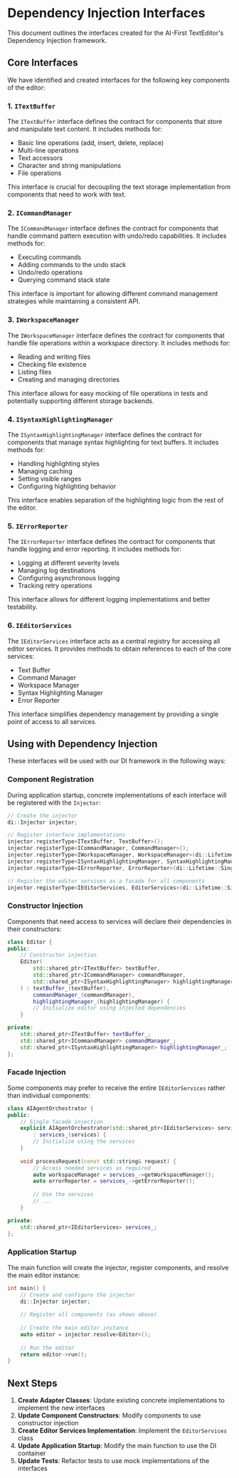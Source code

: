 # Dependency Injection Interfaces

This document outlines the interfaces created for the AI-First TextEditor's Dependency Injection framework.

## Core Interfaces

We have identified and created interfaces for the following key components of the editor:

### 1. `ITextBuffer`

The `ITextBuffer` interface defines the contract for components that store and manipulate text content. It includes methods for:

- Basic line operations (add, insert, delete, replace)
- Multi-line operations
- Text accessors
- Character and string manipulations
- File operations

This interface is crucial for decoupling the text storage implementation from components that need to work with text.

### 2. `ICommandManager`

The `ICommandManager` interface defines the contract for components that handle command pattern execution with undo/redo capabilities. It includes methods for:

- Executing commands
- Adding commands to the undo stack
- Undo/redo operations
- Querying command stack state

This interface is important for allowing different command management strategies while maintaining a consistent API.

### 3. `IWorkspaceManager`

The `IWorkspaceManager` interface defines the contract for components that handle file operations within a workspace directory. It includes methods for:

- Reading and writing files
- Checking file existence
- Listing files
- Creating and managing directories

This interface allows for easy mocking of file operations in tests and potentially supporting different storage backends.

### 4. `ISyntaxHighlightingManager`

The `ISyntaxHighlightingManager` interface defines the contract for components that manage syntax highlighting for text buffers. It includes methods for:

- Handling highlighting styles
- Managing caching
- Setting visible ranges
- Configuring highlighting behavior

This interface enables separation of the highlighting logic from the rest of the editor.

### 5. `IErrorReporter`

The `IErrorReporter` interface defines the contract for components that handle logging and error reporting. It includes methods for:

- Logging at different severity levels
- Managing log destinations
- Configuring asynchronous logging
- Tracking retry operations

This interface allows for different logging implementations and better testability.

### 6. `IEditorServices`

The `IEditorServices` interface acts as a central registry for accessing all editor services. It provides methods to obtain references to each of the core services:

- Text Buffer
- Command Manager
- Workspace Manager
- Syntax Highlighting Manager
- Error Reporter

This interface simplifies dependency management by providing a single point of access to all services.

## Using with Dependency Injection

These interfaces will be used with our DI framework in the following ways:

### Component Registration

During application startup, concrete implementations of each interface will be registered with the `Injector`:

```cpp
// Create the injector
di::Injector injector;

// Register interface implementations
injector.registerType<ITextBuffer, TextBuffer>();
injector.registerType<ICommandManager, CommandManager>();
injector.registerType<IWorkspaceManager, WorkspaceManager>(di::Lifetime::Singleton);
injector.registerType<ISyntaxHighlightingManager, SyntaxHighlightingManager>();
injector.registerType<IErrorReporter, ErrorReporter>(di::Lifetime::Singleton);

// Register the editor services as a facade for all components
injector.registerType<IEditorServices, EditorServices>(di::Lifetime::Singleton);
```

### Constructor Injection

Components that need access to services will declare their dependencies in their constructors:

```cpp
class Editor {
public:
    // Constructor injection
    Editor(
        std::shared_ptr<ITextBuffer> textBuffer,
        std::shared_ptr<ICommandManager> commandManager,
        std::shared_ptr<ISyntaxHighlightingManager> highlightingManager
    ) : textBuffer_(textBuffer),
        commandManager_(commandManager),
        highlightingManager_(highlightingManager) {
        // Initialize editor using injected dependencies
    }

private:
    std::shared_ptr<ITextBuffer> textBuffer_;
    std::shared_ptr<ICommandManager> commandManager_;
    std::shared_ptr<ISyntaxHighlightingManager> highlightingManager_;
};
```

### Facade Injection

Some components may prefer to receive the entire `IEditorServices` rather than individual components:

```cpp
class AIAgentOrchestrator {
public:
    // Single facade injection
    explicit AIAgentOrchestrator(std::shared_ptr<IEditorServices> services)
        : services_(services) {
        // Initialize using the services
    }
    
    void processRequest(const std::string& request) {
        // Access needed services as required
        auto workspaceManager = services_->getWorkspaceManager();
        auto errorReporter = services_->getErrorReporter();
        
        // Use the services
        // ...
    }

private:
    std::shared_ptr<IEditorServices> services_;
};
```

### Application Startup

The main function will create the injector, register components, and resolve the main editor instance:

```cpp
int main() {
    // Create and configure the injector
    di::Injector injector;
    
    // Register all components (as shown above)
    
    // Create the main editor instance
    auto editor = injector.resolve<Editor>();
    
    // Run the editor
    return editor->run();
}
```

## Next Steps

1. **Create Adapter Classes**: Update existing concrete implementations to implement the new interfaces
2. **Update Component Constructors**: Modify components to use constructor injection
3. **Create Editor Services Implementation**: Implement the `EditorServices` class
4. **Update Application Startup**: Modify the main function to use the DI container
5. **Update Tests**: Refactor tests to use mock implementations of the interfaces 